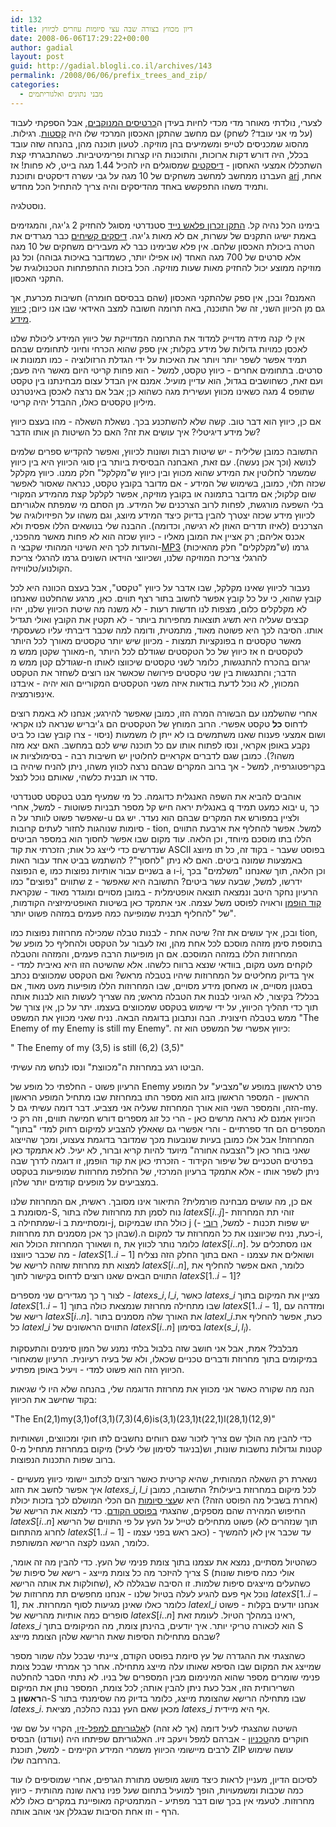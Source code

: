 ```yaml
---
id: 132
title: דיון מכווץ בצורה שבה עצי סיומות עוזרים לכיווץ
date: 2008-06-06T17:29:22+00:00
author: gadial
layout: post
guid: http://gadial.blogli.co.il/archives/143
permalink: /2008/06/06/prefix_trees_and_zip/
categories:
  - מבני נתונים ואלגוריתמים
---
```

לצערי, נולדתי מאוחר מדי מכדי לחיות בעידן ה[כרטיסים המנוקבים](http://he.wikipedia.org/wiki/%D7%9B%D7%A8%D7%98%D7%99%D7%A1_%D7%9E%D7%A0%D7%95%D7%A7%D7%91), אבל הספקתי לעבוד (על מי אני עובד? לשחק) עם מחשב שהתקן האכסון המרכזי שלו היה [קסטות](http://he.wikipedia.org/wiki/%D7%A7%D7%9C%D7%98%D7%AA_%D7%A9%D7%9E%D7%A2). רגילות. מהסוג שמכניסים לטייפ ומשמיעים בהן מוזיקה. לטעון תוכנה מהן, בהנחה שזה עובד בכלל, היה דורש דקות ארוכות, והתוכנות היו קצרות ופרימיטיביות. כשהתבגרתי קצת השתכללו אמצעי האחסון - [דיסקטים](http://he.wikipedia.org/wiki/%D7%AA%D7%A7%D7%9C%D7%99%D7%98%D7%95%D7%9F) שמסוגלים היו להכיל 1.44 מגה בייט, לא פחות! אז העברנו ממחשב למחשב משחקים של 10 מגה על גבי עשרה דיסקטים ותוכנת [arj](http://en.wikipedia.org/wiki/ARJ) אחת, ותמיד משהו התפקשש באחד מהדיסקים והיה צריך להתחיל הכל מחדש.

נוסטלגיה.

בימינו הכל נהיה קל. [התקן זכרון פלאש נייד](http://he.wikipedia.org/wiki/Disk_on_key) סטנדרטי מסוגל להחזיק 2 ג'יגה, והמגזימים באמת ישיגו התקנים של עשרות, אם לא מאות ג'יגה. [דיסקים קשיחים](http://he.wikipedia.org/wiki/%D7%93%D7%99%D7%A1%D7%A7_%D7%A7%D7%A9%D7%99%D7%97) כבר מגרדים את הטרה ביכולת האכסון שלהם. אין פלא שבימינו כבר לא מעבירים משחקים של 10 מגה אלא סרטים של 700 מגה האחד (או אפילו יותר, כשמדובר באיכות גבוהה) וכל נגן מוזיקה ממוצע יכול להחזיק מאות שעות מוזיקה. הכל בזכות ההתפתחות הטכנולוגית של התקני האכסון.

האמנם? ובכן, אין ספק שלהתקני האכסון (שהם בבסיסם חומרה) חשיבות מכרעת, אך גם מן הכיוון השני, זה של התוכנה, באה תרומה חשובה למצב האידאי שבו אנו כיום; [כיווץ מידע](http://en.wikipedia.org/wiki/Data_compression).

אין לי קנה מידה מדוייק למדוד את התרומה המדוייקת של כיווץ המידע ליכולת שלנו לאכסן כמויות גדולות של מידע בקלות; אין ספק שהוא הכרחי וחיוני לתחומים שבהם תמיד אפשר לשפר יותר ויותר את האיכות על ידי הגדלת הרזולוציה - כמו תמונות או סרטים. בתחומים אחרים - כיווץ טקסט, למשל - הוא פחות קריטי היום מאשר היה פעם; ועם זאת, כשחושבים בגדול, הוא עדיין מועיל. אמנם אין הבדל עצום מבחינתנו בין טקסט שתופס 4 מגה כשאינו מכווץ ועשירית מגה כשהוא כן; אבל אם נרצה לאכסן באינטרנט מיליון טקסטים כאלו, ההבדל יהיה קריטי.

אם כן, כיווץ הוא דבר טוב. קשה שלא להשתכנע בכך. נשאלת השאלה - מהו בעצם כיווץ של מידע דיגיטלי? איך עושים את זה? האם כל השיטות הן אותו הדבר?

התשובה כמובן שלילית - יש שיטות רבות ושונות לכיווץ, ואפשר להקדיש ספרים שלמים לנושא (וכך אכן נעשה). עם זאת, האבחנה הבסיסית ביותר בין סוגי הכיווץ היא בין כיווץ שמשמר לחלוטין את המידע שהוא מכווץ ובין כיווץ ש"מקלקל" חלק ממנו. כיווץ מקלקל שכזה תלוי, כמובן, בשימוש של המידע - אם מדובר בקובץ טקסט, כנראה שאסור לאפשר שום קלקול; אם מדובר בתמונה או בקובץ מוזיקה, אפשר לקלקל קצת מהמידע המקורי בלי השפעה מורגשת, לפחות לרוב הצרכנים של המידע. מן הסתם מי שמפתח אלגוריתם לכיווץ מידע שכזה יצטרך להבין בדיוק כיצד המידע מיוצג, וגם משהו על הפיזיולוגיה של הצרכנים (לאיזו תדרים האוזן לא רגישה, וכדומה). ההבנה שלי בנושאים הללו אפסית ולא אכנס אליהם; רק אציין את המובן מאליו - כיווץ שכזה הוא לא פחות מאשר מהפכני, והעדות לכך היא השינוי המהותי שקבצי ה-[MP3](http://he.wikipedia.org/wiki/MP3) (ש"מקלקלים" חלק מהאיכות) גרמו להרגלי צריכת המוזיקה שלנו, ושכיווצי הוידאו השונים גרמו להרגלי צריכת הקולנוע/טלוויזיה.

נעבור לכיווץ שאינו מקלקל, שבו אדבר על כיווץ "טקסט", אבל בעצם הכוונה היא לכל קובץ שהוא, כי על כל קובץ אפשר לחשוב בתור רצף תווים. כאן, מרגע שהחלטנו שאנחנו לא מקלקלים כלום, מצפות לנו חדשות רעות - לא משנה מה שיטת הכיווץ שלנו, יהיו קבצים שעליה היא תשיג תוצאות מחפירות ביותר - לא תקטין את הקובץ ואולי תגדיל אותו. הסיבה לכך היא פשוטה מאוד, מתמטית, ודומה למה שכבר דיברתי עליו כשעסקתי בפונקציות תמצות - מכיוון שיש יותר טקסטים מאורך לכל היותר n מאשר טקסטים מאורך שקטן ממש מ-n, אז כיווץ של כל הטקסטים שגודלם לכל היותר n לטקסטים שגודלם קטן ממש מ-n יגרום בהכרח להתנגשות, כלומר לשני טקסטים שיכווצו לאותו הדבר; והתנגשות בין שני טקסטים פירושה שכאשר אנו רוצים לשחזר את הטקסט המכווץ, לא נוכל לדעת בודאות איזה משני הטקסטים המקוריים הוא יהיה - איבדנו אינפורמציה.

אחרי שהשלמנו עם הבשורה המרה הזו, כמובן שאפשר להירגע; אנחנו לא באמת רוצים לדחוס **כל** טקסט אפשרי. הרוב המוחץ של הטקסטים הם ג'יבריש שנראה לנו אקראי ושום אמצעי פענוח שאנו משתמשים בו לא ייתן לו משמעות (ניסוי - צרו קובץ שבו כל ביט נקבע באופן אקראי, ונסו לפתוח אותו עם כל תוכנה שיש לכם במחשב. האם יצא מזה משהו?). כמובן שגם לדברים אקראיים לחלוטין יש חשיבות רבה - בסימולציות או בקריפטוגרפיה, למשל - אך ברוב המקרים שבהם נרצה לכווץ משהו, ניתן להניח שיהיה בו סדר או תבנית כלשהי, שאותם נוכל לנצל.

אוהבים להביא את השפה האנגלית כדוגמה. כל מי שמעיף מבט בטקסט סטנדרטי באנגלית יראה חיש קל מספר תבניות פשוטות - למשל, אחרי q יבוא כמעט תמיד u, כך שאפשר פשוט לוותר על ה-u ולציין במפורש את המקרים שבהם הוא נעדר. יש גם סיומות שנוהגות לחזור לעתים קרובות - tion, למשל. אפשר להחליף את ארבעת התווים הללו בתו מוסכם מיוחד, וכן הלאה. עוד מקום שבו אפשר לחסוך הוא במספר הביטים שנדרשים כדי לייצג כל אות; הזכרתי את קוד ASCII בפוסט שעבר - בקוד זה, כל תו מיוצג באמצעות שמונה ביטים. האם לא ניתן "לחסוך"? להשתמש בביט אחד עבור האות הנפוצה e, בשניים עבור אותיות נפוצות כמו a ו-i, וכן הלאה, תוך שאנחנו "משלמים" בכך שתווים "נפוצים" כמו z ידרשו, למשל, שבעה עשר ביטים? התשובה היא שאפשר - הרעיון נחקר היטב ונמצאה תוצאה אופטימלית - במובן מסויים ומוגדר מאוד - שנקראת [קוד הופמן](http://he.wikipedia.org/wiki/%D7%A7%D7%95%D7%93_%D7%94%D7%95%D7%A4%D7%9E%D7%9F) וראויה לפוסט משל עצמה. אני אתמקד כאן בשיטות האופטימיזציה הקודמות, של "להחליף תבנית שמופיעה כמה פעמים במזהה פשוט יותר".

ובכן, איך עושים את זה? שיטה אחת - לבנות טבלה שמכילה מחרוזות נפוצות כמו tion, בתוספת סימן מזהה מוסכם לכל אחת מהן, ואז לעבור על הטקסט ולהחליף כל מופע של המחרוזות הללו במזהה המוסכם. אם הן מופיעות הרבה פעמים, והמזהה והטבלה לוקחים מעט מקום, בוודאי שנצא ברווח כלשהו. אלא שהשיטה הזו היא נאיבית למדי - איך בדיוק מחליטים על המחרוזות שיהיו בטבלה מראש? ואם הטקסט שמכווצים נכתב בסגנון מסויים, או מאחסן מידע מסויים, שבו המחרוזות הללו מופיעות מעט מאוד, אם בכלל? בקיצור, לא הגיוני לבנות את הטבלה מראש; מה שצריך לעשות הוא לבנות אותה תוך כדי תהליך הכיווץ, על ידי שימוש בטקסט שמכווצים בעצמו. יתר על כן, אין צורך של ממש בטבלה חיצונית. הבה ונתבונן בדוגמה הבאה. נניח שאני מכווץ את המשפט "The Enemy of my Enemy is still my Enemy". כיווץ אפשרי של המשפט הוא זה:

<p dir="ltr">
  " The Enemy of my (3,5) is still (6,2) (3,5)"
</p>

הביטו רגע במחרוזת ה"מכווצת" ונסו לנחש מה עשיתי.

הרעיון פשוט - החלפתי כל מופע של Enemy פרט לראשון במופע ש"מצביע" על המופע הראשון - המספר הראשון בזוג הוא מספר התו במחרוזת שבו מתחיל המופע הראשון הזה, והמספר השני הוא אורך המחרוזת שעליה אני מצביע. דבר דומה עשיתי גם ל-my. הכיווץ אמנם לא נראה מרשים כאן - הרי כל זוג מספרים דורש חמישה תווים, וזה רק כי המספרים הם חד ספרתיים - והרי אפשרי גם שאאלץ להצביע למיקום רחוק למדי "בתוך" המחרוזת! אבל אלו כמובן בעיות שנובעות מכך שמדובר בדוגמת צעצוע, ומכך שהייצוג שאני בוחר כאן ל"הצבעה אחורה" מיועד להיות קריא וברור, לא יעיל. לא אתמקד כאן בפרטים הטכניים של שיפור הקידוד - הזכרתי כאן את קוד הופמן, זו דוגמה לדרך שבה ניתן לשפר אותו - אלא אתמקד ברעיון המרכזי, של החלפת מחרוזות שמופיעות בטקסט במצביעים על מופעים קודמים יותר שלהן.

אם כן, מה עושים מבחינה פורמלית? התיאור אינו מסובך. ראשית, אם המחרוזת שלנו מסומנת ב-S, נוח לסמן תת מחרוזות שלה בתור $latex S[i..j]$- זוהי תת המחרוזת שמתחילה ב-i ומסתיימת ב-j, כולל התו שבמיקום j (יש שפות תכנות - למשל, [רובי](http://he.wikipedia.org/wiki/Ruby) - שבהן כך אכן מסמנים תת מחרוזות).כעת, נניח שכיווצנו את כל המחרוזת עד למקום ה-i, ושאורך המחרוזת הכולל הוא n, כלומר נותר לכווץ את $latex S[i..n]$. אנו מסתכלים על מה שכבר כיווצנו - $latex S[1..i-1]$ ושואלים את עצמנו - האם בתוך החלק הזה נצליח למצוא תת מחרוזת שזהה לרישא של $latex S[i..n]$, כלומר, האם אפשר להחליף את התווים הבאים שאנו רוצים לדחוס בקישור לתוך $latex S[1..i-1]$?

לצור ך כך מגדירים שני מספרים - $latex s\_i,l\_i$, כאשר $latex s\_i$ מציין את המיקום בתוך $latex S[1..i-1]$ שבו מתחילה מחרוזת שנמצאת כולה בתוך $latex S[1..i-1]$, ומזדהה עם רישא של $latex S[i..n]$. את האורך שלה מסמנים בתור $latex l\_i$.כעת, אפשר להחליף את כל $latex l\_i$ התווים הראשונים של $latex S[i..n]$ בסימון $latex (s\_i,l_i)$.

מבלבל? אמת, אבל אני חושב שזה בלבול בלתי נמנע של המון סימנים והתעסקות במיקומים בתוך מחרוזת ודברים טכניים שכאלו, ולא של בעיה רעיונית. הרעיון שמאחורי הכיווץ הזה הוא פשוט למדי - ויעיל באופן מפתיע.

הנה מה שקורה כאשר אני מכווץ את מחרוזת הדוגמה שלי, בהנחה שלא היו לי שגיאות בקוד שחישב את הכיווץ:

<p dir="ltr" align="left">
  "The En(2,1)my(3,1)of(3,1)(7,3)(4,6)is(3,1)(23,1)t(22,1)l(28,1)(12,9)"
</p>

כדי להבין מה הולך שם צריך לזכור שגם רווחים נחשבים לתו חוקי ומכווצים, ושאותיות קטנות וגדולות נחשבות שונות, וש(בניגוד לסימון שלי לעיל) מיקום במחרוזת מתחיל מ-0 ברוב שפות התכנות הנפוצות.

נשארת רק השאלה המהותית, שהיא קריטית כאשר רוצים לכתוב יישומי כיווץ מעשיים - איך אפשר לחשב את הזוג $latex s\_i,l\_i$ לכל מיקום במחרוזת ביעילות? התשובה, כמובן (אחרת בשביל מה הפוסט הזה?) היא ש[עצי סיומות](http://he.wikipedia.org/wiki/%D7%A2%D7%A5_%D7%A1%D7%99%D7%A4%D7%95%D7%AA) הם הכלי המושלם לכך בזכות יכולת החיפוש המהירה שהם מספקים, שהצגתי [בפוסט הקודם](http://www.gadial.net/?p=131). כדי למצוא את הרישא של $latex S[i..n]$ פשוט מתחילים לטייל על העץ על פי התווים של הרישא (תוך שנזהרים לא לחרוג מהתחום $latex S[1..i-1]$ - כאב ראש בפני עצמו) עד שכבר אין לאן להמשיך - כלומר, הגענו לקצה הרישא המשותפת.

כשהטיול מסתיים, נמצא את עצמנו בתוך צומת פנימי של העץ. כדי להבין מה זה אומר, צריך להיזכר מה כל צומת מייצג - רישא של סיפות של S (אולי כמה סיפות שונות שחולקות את אותה הרישא), כשהעלים מייצגים סיפות שלמות. זו הסיבה שבגללה לא נוכל אף פעם להגיע לעלה בטיול שלנו - אנחנו מחפשים תת מחרוזות של $latex S[1..i-1]$, כלומר כאלו שאינן מגיעות לסוף המחרוזת. את $latex l\_i$ אנחנו יודעים בקלות - פשוט סופרים כמה אותיות מהרישא של $latex S[i..n]$ ראינו במהלך הטיול. לעומת זאת, $latex s\_i$ הוא לכאורה טריקי יותר. איך יודעים, בהינתן צומת, מה המיקומים בתוך S שבהם מתחילות הסיפות שאת הרישא שלהן הצומת מייצג?

כשהצגתי את ההגדרה של עץ סיומת בפוסט הקודם, ציינתי שבכל עלה שמור מספר שמייצג את המקום שבו הסיפא שאותו עלה מייצג מתחילה. אחר כך אמרתי שבכל צומת פנימי שומרים מספר שהוא המינימום מבין המספרים של בניו. לא נתתי הסבר להחלטה השרירותית הזו, אבל כעת ניתן להבין אותה; לכל צומת, המספר נותן את המיקום ה**ראשון** ב-S שבו מתחילה הרישא שהצומת מייצג, כלומר בדיוק מה שסימנתי בתור $latex s\_i$. מכאן שאם העץ נבנה כהלכה, מציאת $latex s\_i$ אף היא מיידית.

השיטה שהצגתי לעיל דומה (אך לא זהה) ל[אלגוריתם למפל-זיו](http://he.wikipedia.org/wiki/%D7%90%D7%9C%D7%92%D7%95%D7%A8%D7%99%D7%AA%D7%9D_%D7%9C%D7%9E%D7%A4%D7%9C-%D7%96%D7%99%D7%95), הקרוי על שם שני חוקרים מה[טכניון](http://he.wikipedia.org/wiki/%D7%94%D7%98%D7%9B%D7%A0%D7%99%D7%95%D7%9F) - אברהם למפל ויעקב זיו. האלגוריתם שפיתחו היה (ועודנו) הבסיס לרבים מיישומי הכיווץ משמרי המידע הקיימים - למשל, תוכנת ZIP עושה שימוש בהרחבה שלו.

לסיכום הדיון, מעניין לראות כיצד מושג מופשט מתורת הגרפים, אחרי שמוסיפים לו עוד כמה שכבות ומשמעויות, הופך למועיל בתחום שעל פניו נראה שונה מהותית - כיווץ מחרוזות. לטעמי אין בכך שום דבר מפתיע - המתמטיקה מאופיינת במקרים כאלו ללא הרף - וזו אחת הסיבות שבגללן אני אוהב אותה.